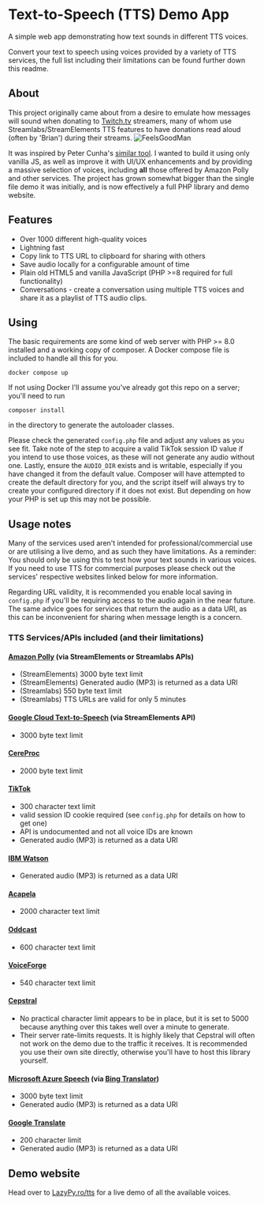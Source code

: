 # Text-to-Speech (TTS) Demo App
A simple web app demonstrating how text sounds in different TTS voices.

Convert your text to speech using voices provided by a variety of TTS services, the full list including their limitations can be found further down this readme.

## About
This project originally came about from a desire to emulate how messages will sound when donating to [Twitch.tv](https://twitch.tv) streamers, many of whom use Streamlabs/StreamElements TTS features to have donations read aloud (often by 'Brian') during their streams. ![FeelsGoodMan](https://cdn.frankerfacez.com/emoticon/109777/1)

It was inspired by Peter Cunha's [similar tool](https://github.com/petercunha/tts). I wanted to build it using only vanilla JS, as well as improve it with UI/UX enhancements and by providing a massive selection of voices, including **all** those offered by Amazon Polly and other services. The project has grown somewhat bigger than the single file demo it was initially, and is now effectively a full PHP library and demo website.


## Features
- Over 1000 different high-quality voices
- Lightning fast
- Copy link to TTS URL to clipboard for sharing with others
- Save audio locally for a configurable amount of time
- Plain old HTML5 and vanilla JavaScript (PHP >=8 required for full functionality)
- Conversations - create a conversation using multiple TTS voices and share it as a playlist of TTS audio clips.

## Using
The basic requirements are some kind of web server with PHP >= 8.0 installed and a working copy of composer. A Docker compose file is included to handle all this for you.

`docker compose up`

If not using Docker I'll assume you've already got this repo on a server; you'll need to run

`composer install`

in the directory to generate the autoloader classes.

Please check the generated `config.php` file and adjust any values as you see fit. Take note of the step to acquire a valid TikTok session ID value if you intend to use those voices, as these will not generate any audio without one. Lastly, ensure the `AUDIO_DIR` exists and is writable, especially if you have changed it from the default value. Composer will have attempted to create the default directory for you, and the script itself will always try to create your configured directory if it does not exist. But depending on how your PHP is set up this may not be possible.

## Usage notes
Many of the services used aren't intended for professional/commercial use or are utilising a live demo, and as such they have limitations. As a reminder: You should only be using this to test how your text sounds in various voices. If you need to use TTS for commercial purposes please check out the services' respective websites linked below for more information.

Regarding URL validity, it is recommended you enable local saving in `config.php` if you'll be requiring access to the audio again in the near future. The same advice goes for services that return the audio as a data URI, as this can be inconvenient for sharing when message length is a concern.

### TTS Services/APIs included (and their limitations)

#### [Amazon Polly](https://aws.amazon.com/polly/) (via StreamElements or Streamlabs APIs)
- (StreamElements) 3000 byte text limit
- (StreamElements) Generated audio (MP3) is returned as a data URI
- (Streamlabs) 550 byte text limit
- (Streamlabs) TTS URLs are valid for only 5 minutes
#### [Google Cloud Text-to-Speech](https://cloud.google.com/text-to-speech) (via StreamElements API)
- 3000 byte text limit
#### [CereProc](https://cereproc.com/)
- 2000 byte text limit
#### [TikTok](https://tiktok.com/)
- 300 character text limit
- valid session ID cookie required (see `config.php` for details on how to get one)
- API is undocumented and not all voice IDs are known
- Generated audio (MP3) is returned as a data URI
#### [IBM Watson](https://www.ibm.com/products/text-to-speech)
- Generated audio (MP3) is returned as a data URI
#### [Acapela](https://www.acapela-group.com/demos/)
- 2000 character text limit
#### [Oddcast](https://www.oddcast.com/ttsdemo/)
- 600 character text limit
#### [VoiceForge](https://voiceforge.com/)
- 540 character text limit
#### [Cepstral](https://www.cepstral.com/en/demos)
- No practical character limit appears to be in place, but it is set to 5000 because anything over this takes well over a minute to generate.
- Their server rate-limits requests. It is highly likely that Cepstral will often not work on the demo due to the traffic it receives. It is recommended you use their own site directly, otherwise you'll have to host this library yourself.
#### [Microsoft Azure Speech](https://learn.microsoft.com/en-us/azure/cognitive-services/Speech-Service/) (via [Bing Translator](https://www.bing.com/translator))
- 3000 byte text limit
- Generated audio (MP3) is returned as a data URI
#### [Google Translate](https://translate.google.com/)
- 200 character limit
- Generated audio (MP3) is returned as a data URI


## Demo website
Head over to [LazyPy.ro/tts](https://lazypy.ro/tts) for a live demo of all the available voices.
